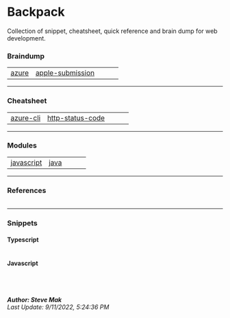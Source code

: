 # Backpack

Collection of snippet, cheatsheet, quick reference and brain dump for web development.

### Braindump
| | | | | |
| - | - | - | - | - |
| [azure](https://github.com/ssmak/backpack/blob/main/braindump/azure.md) | [apple-submission](https://github.com/ssmak/backpack/blob/main/braindump/apple-submission.md)
---
### Cheatsheet
| | | | | |
| - | - | - | - | - |
| [azure-cli](https://github.com/ssmak/backpack/blob/main/cheatsheets/azure-cli.md) | [http-status-code](https://github.com/ssmak/backpack/blob/main/cheatsheets/http-status-code.md) |
---
### Modules
| | | | | |
| - | - | - | - | - |
| [javascript](https://github.com/ssmak/backpack/blob/main/modules/javascript.md) | [java](https://github.com/ssmak/backpack/blob/main/modules/java.md)
---
### References
| | | | | |
| - | - | - | - | - |
---
### Snippets
#### Typescript
| | | | | |
| - | - | - | - | - |
#### Javascript
| | | | | |
| - | - | - | - | - |

<br /><br />
**_Author: Steve Mak_**<br />
_Last Update: 9/11/2022, 5:24:36 PM_
